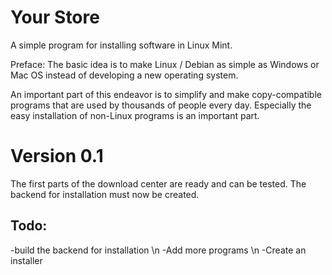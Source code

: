 # Your Store
A simple program for installing software in Linux Mint. 

Preface: The basic idea is to make Linux / Debian as simple as Windows or Mac OS instead of developing a new operating system. 

An important part of this endeavor is to simplify and make copy-compatible programs that are used by thousands of people every day. Especially the easy installation of non-Linux programs is an important part.

# Version 0.1
The first parts of the download center are ready and can be tested. The backend for installation must now be created.
## Todo:
-build the backend for installation \n
-Add more programs \n
-Create an installer
